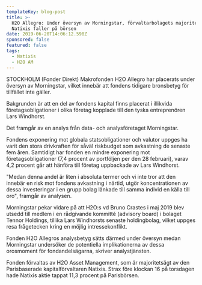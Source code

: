 ```yaml
---
templateKey: blog-post
title: >-
  H2O Allegro: Under översyn av Morningstar, förvaltarbolagets majoritetsägare
  Natixis faller på börsen
date: 2019-06-20T14:06:12.598Z
sponsored: false
featured: false
tags:
  - Natixis
  - H2O AM
---
```

STOCKHOLM (Fonder Direkt) Makrofonden H2O Allegro har placerats under översyn av Morningstar, vilket innebär att fondens tidigare bronsbetyg för tillfället inte gäller.



Bakgrunden är att en del av fondens kapital finns placerat i illikvida företagsobligationer i olika företag kopplade till den tyska entreprenören Lars Windhorst.



Det framgår av en analys från data- och analysföretaget Morningstar.



Fondens exponering mot globala statsobligationer och valutor uppges ha varit den stora drivkraften för såväl riskbudget som avkastning de senaste fem åren. Samtidigt har fonden en mindre exponering mot företagsobligationer (7,4 procent av portföljen per den 28 februari), varav 4,2 procent går att hänföra till företag uppbackade av Lars Windhorst.



"Medan denna andel är liten i absoluta termer och vi inte tror att den innebär en risk mot fondens avkastning i närtid, utgör koncentrationen av dessa investeringar i en grupp bolag länkade till samma individ en källa till oro", framgår av analysen.



Morningstar pekar vidare på att H2O:s vd Bruno Crastes i maj 2019 blev utsedd till medlem i en rådgivande kommitté (advisory board) i bolaget Tennor Holdings, tillika Lars Windhorsts senaste holdingbolag, vilket uppges resa frågetecken kring en möjlig intressekonflikt.



Fonden H2O Allegros analysbetyg sätts därmed under översyn medan Morningstar undersöker de potentiella implikationerna av dessa orosmoment för fondandelsägarna, skriver analystjänsten.



Fonden förvaltas av H2O Asset Management, som är majoritetsägt av den Parisbaserade kapitalförvaltaren Natixis. Strax före klockan 16 på torsdagen hade Natixis aktie tappat 11,3 procent på Parisbörsen.
